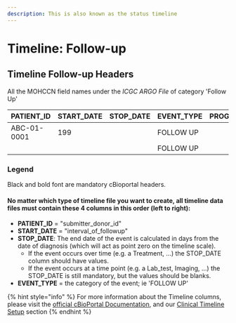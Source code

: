 ```yaml
---
description: This is also known as the status timeline
---
```


# Timeline: Follow-up

## Timeline Follow-up Headers

All the MOHCCN field names under the _ICGC ARGO File_ of category 'Follow Up'

| **PATIENT\_ID** | **START\_DATE** | **STOP\_DATE** | **EVENT\_TYPE** | PROGRAM\_ID | SUBMITTER\_FOLLOW\_UP\_ID | SUBMITTER\_PRIMARY\_DIAGNOSIS\_ID | SUBMITTER\_TREATMENT\_ID | DATE\_OF\_FOLLOWUP | LOST\_TO\_FOLLOWUP | LOST\_TO\_FOLLOWUP\_REASON | DISEASE\_STATUS\_AT\_FOLLOWUP | RELAPSE\_TYPE    | DATE\_OF\_RELAPSE | METHOD\_OF\_PROGRESSION\_STATUS           | ANATOMIC\_SITE\_PROGRESSION\_OR\_RECURRENCE | RECURRENCE\_TUMOUR\_STAGING\_SYSTEM | RECURRENCE\_T\_CATEGORY | RECURRENCE\_N\_CATEGORY | RECURRENCE\_M\_CATEGORY | RECURRENCE\_STAGE\_GROUP |
| --------------- | --------------- | -------------- | --------------- | ----------- | ------------------------- | --------------------------------- | ------------------------ | ------------------ | ------------------ | -------------------------- | ----------------------------- | ---------------- | ----------------- | ----------------------------------------- | ------------------------------------------- | ----------------------------------- | ----------------------- | ----------------------- | ----------------------- | ------------------------ |
| ABC-01-0001     | 199             |                | FOLLOW UP       |             |                           |                                   |                          |                    |                    |                            | Stable                        | Local recurrence |                   | Assessment of symptom control (procedure) |                                             |                                     |                         |                         |                         |                          |
|                 |                 |                | FOLLOW UP       |             |                           |                                   |                          |                    |                    |                            |                               |                  |                   |                                           |                                             |                                     |                         |                         |                         |                          |

### Legend

Black and bold font are mandatory cBioportal headers.

#### No matter which type of timeline file you want to create, all timeline data files must contain these 4 columns in this order (left to right):

* **PATIENT\_ID** = "submitter\_donor\_id"
* **START\_DATE** = "interval\_of\_followup"
* **STOP\_DATE**: The end date of the event is calculated in days from the date of diagnosis (which will act as point zero on the timeline scale).
  * If the event occurs over time (e.g. a Treatment, ...) the STOP\_DATE column should have values.
  * If the event occurs at a time point (e.g. a Lab\_test, Imaging, ...) the STOP\_DATE is still mandatory, but the values should be blanks.
* **EVENT\_TYPE** = the category of the event; ie 'FOLLOW UP'

{% hint style="info" %}
For more information about the Timeline columns, please visit the [official cBioPortal Documentation](https://docs.cbioportal.org/5.1-data-loading/data-loading/file-formats#timeline-data), and our [Clinical Timeline Setup](../../file-formats/clinical-timeline-setup/) section
{% endhint %}
